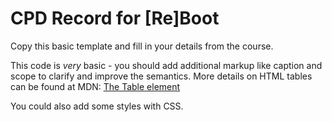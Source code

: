# CPD Record for [Re]Boot

Copy this basic template and fill in your details from the course.

This code is _very_ basic - you should add additional markup like caption and scope to clarify and improve the semantics. More details on HTML tables can be found at MDN: [The Table element](https://developer.mozilla.org/en-US/docs/Web/HTML/Element/table)

You could also add some styles with CSS.
